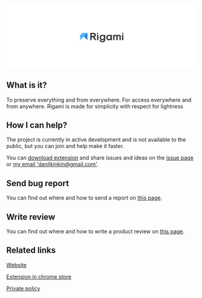 ![Logo](resources/gitHub_readme_header.png)


## What is it?
To preserve everything and from everywhere. For access everywhere and from anywhere. Rigami is made for simplicity with respect for lightness

## How I can help?
The project is currently in active development and is not available to the public, but you can join and help make it faster.

You can [download extension](https://chrome.google.com/webstore/detail/hdpjmahlkfndaejogipnepcgdmjiamhd) and share issues and ideas on the [issue page](https://github.com/rigami/readme/issues) or [my email 'danilkinkin@gmail.com'](mailto:danilkinkin@gmail.con).

## Send bug report
You can find out where and how to send a report on [this page](./BUG_REPORT.md).

## Write review
You can find out where and how to write a product review on [this page](./REVIEW.md).

## Related links
[Website](https://rigami.io)

[Extension in chrome store](https://chrome.google.com/webstore/detail/hdpjmahlkfndaejogipnepcgdmjiamhd)

[Private policy](POLICY.md)
